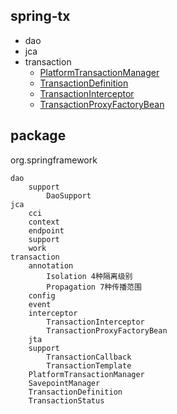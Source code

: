 ## spring-tx
* dao
* jca
* transaction
  * [PlatformTransactionManager](/20-framework/src/spring/spring-tx/transaction/PlatformTransactionManager.md)
  * [TransactionDefinition](/20-framework/src/spring/spring-tx/transaction/TransactionDefinition.md)
  * [TransactionInterceptor](/20-framework/src/spring/spring-tx/transaction/TransactionInterceptor.md)
  * [TransactionProxyFactoryBean](/20-framework/src/spring/spring-tx/transaction/TransactionProxyFactoryBean.md)

## package
org.springframework
```
dao
    support
        DaoSupport
jca
    cci
    context
    endpoint
    support
    work
transaction
    annotation
        Isolation 4种隔离级别
        Propagation 7种传播范围
    config
    event
    interceptor
        TransactionInterceptor
        TransactionProxyFactoryBean
    jta
    support
        TransactionCallback
        TransactionTemplate
    PlatformTransactionManager
    SavepointManager
    TransactionDefinition
    TransactionStatus
```
